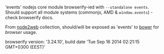 'events' nodejs core module browserify-ied with `--standalone events`. Should support all module systems (commonjs, AMD & `window.events`) - check browserify docs.

From [node2web](http://github.com/anodynos/node2web) collection,
should/will be exposed as 'events' to [bower](http://bower.io) for *browser* usage.

browserify version: '3.24.10', build date 'Tue Sep 16 2014 02:21:15 GMT+0300 (EEST)'